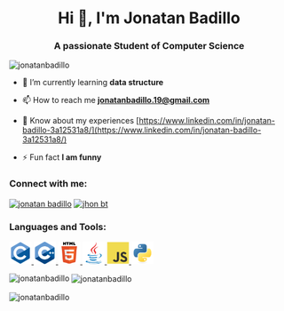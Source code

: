 <h1 align="center">Hi 👋, I'm Jonatan Badillo</h1>
<h3 align="center">A passionate Student of Computer Science</h3>

<p align="left"> <img src="https://komarev.com/ghpvc/?username=jonatanbadillo&label=Profile%20views&color=0e75b6&style=flat" alt="jonatanbadillo" /> </p>

- 🌱 I’m currently learning **data structure**

- 📫 How to reach me **jonatanbadillo.19@gmail.com**

- 📄 Know about my experiences [https://www.linkedin.com/in/jonatan-badillo-3a12531a8/](https://www.linkedin.com/in/jonatan-badillo-3a12531a8/)

- ⚡ Fun fact **I am funny**

<h3 align="left">Connect with me:</h3>
<p align="left">
<a href="https://linkedin.com/in/jonatan badillo" target="blank"><img align="center" src="https://raw.githubusercontent.com/rahuldkjain/github-profile-readme-generator/master/src/images/icons/Social/linked-in-alt.svg" alt="jonatan badillo" height="30" width="40" /></a>
<a href="https://fb.com/jhon bt" target="blank"><img align="center" src="https://raw.githubusercontent.com/rahuldkjain/github-profile-readme-generator/master/src/images/icons/Social/facebook.svg" alt="jhon bt" height="30" width="40" /></a>
</p>

<h3 align="left">Languages and Tools:</h3>
<p align="left"> <a href="https://www.cprogramming.com/" target="_blank" rel="noreferrer"> <img src="https://raw.githubusercontent.com/devicons/devicon/master/icons/c/c-original.svg" alt="c" width="40" height="40"/> </a> <a href="https://www.w3schools.com/cpp/" target="_blank" rel="noreferrer"> <img src="https://raw.githubusercontent.com/devicons/devicon/master/icons/cplusplus/cplusplus-original.svg" alt="cplusplus" width="40" height="40"/> </a> <a href="https://www.w3.org/html/" target="_blank" rel="noreferrer"> <img src="https://raw.githubusercontent.com/devicons/devicon/master/icons/html5/html5-original-wordmark.svg" alt="html5" width="40" height="40"/> </a> <a href="https://www.java.com" target="_blank" rel="noreferrer"> <img src="https://raw.githubusercontent.com/devicons/devicon/master/icons/java/java-original.svg" alt="java" width="40" height="40"/> </a> <a href="https://developer.mozilla.org/en-US/docs/Web/JavaScript" target="_blank" rel="noreferrer"> <img src="https://raw.githubusercontent.com/devicons/devicon/master/icons/javascript/javascript-original.svg" alt="javascript" width="40" height="40"/> </a> <a href="https://www.python.org" target="_blank" rel="noreferrer"> <img src="https://raw.githubusercontent.com/devicons/devicon/master/icons/python/python-original.svg" alt="python" width="40" height="40"/> </a> </p>

<p><img align="left" src="https://github-readme-stats.vercel.app/api/top-langs?username=jonatanbadillo&show_icons=true&locale=en&layout=compact" alt="jonatanbadillo" /></p>

<p>&nbsp;<img align="center" src="https://github-readme-stats.vercel.app/api?username=jonatanbadillo&show_icons=true&locale=en" alt="jonatanbadillo" /></p>

<p><img align="center" src="https://github-readme-streak-stats.herokuapp.com/?user=jonatanbadillo&" alt="jonatanbadillo" /></p>

